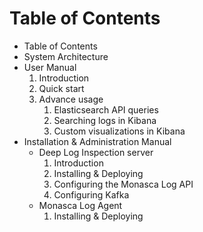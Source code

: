 Table of Contents
=================

* Table of Contents
* System Architecture
* User Manual
    1. Introduction
    2. Quick start
    3. Advance usage
        1. Elasticsearch API queries
        2. Searching logs in Kibana
        3. Custom visualizations in Kibana
* Installation & Administration Manual
    * Deep Log Inspection server
        1. Introduction
        2. Installing & Deploying
        3. Configuring the Monasca Log API
        4. Configuring Kafka
    * Monasca Log Agent
        1. Installing & Deploying
